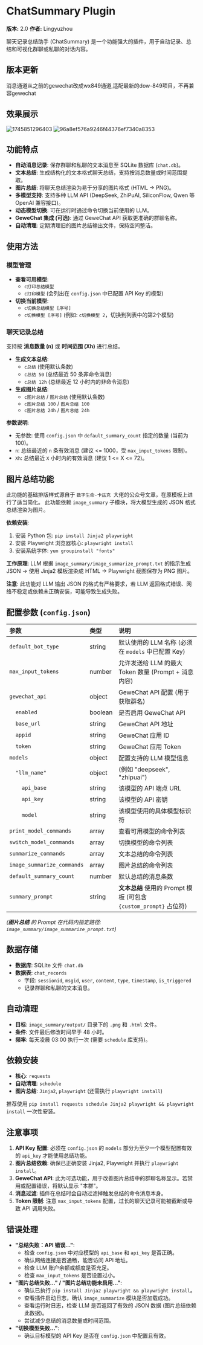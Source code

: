 # ChatSummary Plugin

**版本:** 2.0
**作者:** Lingyuzhou

聊天记录总结助手 (ChatSummary) 是一个功能强大的插件，用于自动记录、总结和可视化群聊或私聊的对话内容。

## 版本更新
消息通道从之前的gewechat改成wx849通道,适配最新的dow-849项目，不再兼容gewechat

## 效果展示
![1745851296403](https://github.com/user-attachments/assets/3d3f219a-cc4f-499b-b90c-acd59d7be414)
![96a8ef576a9246f44376ef7340a8353](https://github.com/user-attachments/assets/5c9c6498-e6de-452d-943f-a6a81be38607)

## 功能特点

-   **自动消息记录**: 保存群聊和私聊的文本消息至 SQLite 数据库 (`chat.db`)。
-   **文本总结**: 生成结构化的文本格式聊天总结，支持按消息数量或时间范围提取。
-   **图片总结**: 将聊天总结渲染为易于分享的图片格式 (HTML -> PNG)。
-   **多模型支持**: 支持多种 LLM API (DeepSeek, ZhiPuAI, SiliconFlow, Qwen 等 OpenAI 兼容接口)。
-   **动态模型切换**: 可在运行时通过命令切换当前使用的 LLM。
-   **GeweChat 集成 (可选)**: 通过 GeweChat API 获取更准确的群聊名称。
-   **自动清理**: 定期清理旧的图片总结输出文件，保持空间整洁。

## 使用方法

### 模型管理

-   **查看可用模型**:
    -   `c打印总结模型`
    -   `c打印模型`
    (会列出在 `config.json` 中已配置 API Key 的模型)
-   **切换当前模型**:
    -   `c切换总结模型 [序号]`
    -   `c切换模型 [序号]`
    (例如: `c切换模型 2`，切换到列表中的第2个模型)

### 聊天记录总结

支持按 **消息数量 (n)** 或 **时间范围 (Xh)** 进行总结。

-   **生成文本总结**:
    -   `c总结` (使用默认条数)
    -   `c总结 50` (总结最近 50 条非命令消息)
    -   `c总结 12h` (总结最近 12 小时内的非命令消息)
-   **生成图片总结**:
    -   `c图片总结` / `图片总结` (使用默认条数)
    -   `c图片总结 100` / `图片总结 100`
    -   `c图片总结 24h` / `图片总结 24h`

**参数说明**:
-   无参数: 使用 `config.json` 中 `default_summary_count` 指定的数量 (当前为 100)。
-   `n`: 总结最近的 `n` 条有效消息 (建议 <= 1000，受 `max_input_tokens` 限制)。
-   `Xh`: 总结最近 `X` 小时内的有效消息 (建议 1 <= X <= 72)。

## 图片总结功能

此功能的基础排版样式源自于 `数字生命-卡兹克 `大佬的公众号文章，在原模板上进行了适当简化。
此功能依赖 `image_summary` 子模块，将大模型生成的 JSON 格式总结渲染为图片。

**依赖安装**:
1.  安装 Python 包: `pip install Jinja2 playwright`
2.  安装 Playwright 浏览器核心: `playwright install`
3.  安装系统字体: `yum groupinstall "fonts"`

**工作原理**:
LLM 根据 `image_summary/image_summarize_prompt.txt` 的指示生成 JSON -> 使用 Jinja2 模板渲染成 HTML -> Playwright 截图保存为 PNG 图片。

**注意**: 此功能对 LLM 输出 JSON 的格式有严格要求，若 LLM 返回格式错误、网络不稳定或依赖未正确安装，可能导致生成失败。

## 配置参数 (`config.json`)

| 参数                  | 类型    | 说明                                                                 |
| :-------------------- | :------ | :------------------------------------------------------------------- |
| `default_bot_type`    | string  | 默认使用的 LLM 名称 (必须在 `models` 中已配置 Key)                 |
| `max_input_tokens`    | number  | 允许发送给 LLM 的最大 Token 数量 (Prompt + 消息内容)              |
| `gewechat_api`        | object  | GeweChat API 配置 (用于获取群名)                                   |
| `  enabled`           | boolean | 是否启用 GeweChat API                                                |
| `  base_url`          | string  | GeweChat API 地址                                                    |
| `  appid`             | string  | GeweChat 应用 ID                                                     |
| `  token`             | string  | GeweChat 应用 Token                                                  |
| `models`              | object  | 配置支持的 LLM 模型信息                                              |
| `  "llm_name"`        | object  | (例如 "deepseek", "zhipuai")                                       |
| `    api_base`        | string  | 该模型的 API 端点 URL                                                |
| `    api_key`         | string  | 该模型的 API 密钥                                                    |
| `    model`           | string  | 该模型使用的具体模型标识符                                           |
| `print_model_commands`| array   | 查看可用模型的命令列表                                                 |
| `switch_model_commands`| array  | 切换模型的命令列表                                                   |
| `summarize_commands`  | array   | 文本总结的命令列表                                                   |
| `image_summarize_commands`| array| 图片总结的命令列表                                                   |
| `default_summary_count`| number | 默认总结的消息条数                                                   |
| `summary_prompt`      | string  | **文本总结** 使用的 Prompt 模板 (可包含 `{custom_prompt}` 占位符) |

*(**图片总结** 的 Prompt 在代码内指定路径: `image_summary/image_summarize_prompt.txt`)*

## 数据存储

-   **数据库**: SQLite 文件 `chat.db`
-   **数据表**: `chat_records`
    -   字段: `sessionid`, `msgid`, `user`, `content`, `type`, `timestamp`, `is_triggered`
    -   记录群聊和私聊的文本消息。

## 自动清理

-   **目标**: `image_summary/output/` 目录下的 `.png` 和 `.html` 文件。
-   **条件**: 文件最后修改时间早于 48 小时。
-   **频率**: 每天凌晨 03:00 执行一次 (需要 `schedule` 库支持)。

## 依赖安装

-   **核心**: `requests`
-   **自动清理**: `schedule`
-   **图片总结**: `Jinja2`, `playwright` (还需执行 `playwright install`)

推荐使用 `pip install requests schedule Jinja2 playwright && playwright install` 一次性安装。

## 注意事项

1.  **API Key 配置**: 必须在 `config.json` 的 `models` 部分为至少一个模型配置有效的 `api_key` 才能使用总结功能。
2.  **图片总结依赖**: 确保已正确安装 Jinja2, Playwright 并执行 `playwright install`。
3.  **GeweChat API**: 此为可选功能，用于改善图片总结中的群聊名称显示。若禁用或配置错误，将默认显示 "本群"。
4.  **消息过滤**: 插件在总结时会自动过滤掉触发总结的命令消息本身。
5.  **Token 限制**: 注意 `max_input_tokens` 配置，过长的聊天记录可能被截断或导致 API 调用失败。

## 错误处理

-   **"总结失败：API 错误..."**:
    -   检查 `config.json` 中对应模型的 `api_base` 和 `api_key` 是否正确。
    -   确认网络连接是否通畅，能否访问 API 地址。
    -   检查 LLM 账户余额或额度是否充足。
    -   检查 `max_input_tokens` 是否设置过小。
-   **"图片总结失败..." / "图片总结功能未启用..."**:
    -   确认已执行 `pip install Jinja2 playwright && playwright install`。
    -   查看插件启动日志，确认 `image_summarize` 模块是否加载成功。
    -   查看运行时日志，检查 LLM 是否返回了有效的 JSON 数据 (图片总结依赖此数据)。
    -   尝试减少总结的消息数量或时间范围。
-   **"切换模型失败..."**:
    -   确认目标模型的 API Key 是否在 `config.json` 中配置且有效。
